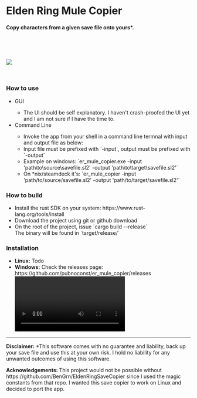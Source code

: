 <h1>Elden Ring Mule Copier</h1>

<h4>
    Copy characters from a given save file onto yours*.
</h4>


<image style="margin-top: 60px; margin-bottom: 30px" src="https://i.imgur.com/uKPzDbp.png">

<h3>How to use</h3>
<ul>
<li> GUI </li>
    <ul>
        <li> The UI should be self explanatory. I haven't crash-proofed the UI yet and I am not sure if I have the time to. </li> 
    </ul>
    <li>Command Line</li>
    <ul>
        <li> Invoke the app from your shell in a command line termnal with input and output file as below:</li>
        <li> Input file must be prefixed with `-input`, output must be prefixed with `-output`</li>
        <li> Example on windows: `er_mule_copier.exe -input 'path\to\source\savefile.sl2' -output 'path\to\target\savefile.sl2'`</li>
        <li> On *nix/steamdeck it's: 
        `er_mule_copier -input 'path/to/source/savefile.sl2' -output 'path/to/target/savefile.sl2'`
    </ul>
</ul>

<h3>How to build</h3>

<ul>
    <li>Install the rust SDK on your system: <a>https://www.rust-lang.org/tools/install</a></li>
    <li>Download the project using git or github download</li>
    <li>On the root of the project, issue `cargo build --release`</li>
    </li>The binary will be found in `target/release/`
</ul>

<h3>Installation</h3>
<ul>
    <li><b>Linux:</b> Todo</li> 
    <li><b>Windows:</b> Check the releases page: <a>https://github.com/pubnoconst/er_mule_copier/releases</a> <video><source src="https://i.imgur.com/PcQfh2z.mp4" type="video/webm"></video> </li> 
</ul>

<footer>
<hr>
<b>Disclaimer:</b> *This software comes with no guarantee and liability, back up your save file and use this at your own risk. I hold no liability for any unwanted outcomes of using this software. 

<p><b>Acknowledgements: </b> This project would not be possible without <a>https://github.com/BenGrn/EldenRingSaveCopier</a> since I used the magic constants from that repo. I wanted this save copier to work on Linux and decided to port the app.
</footer>

